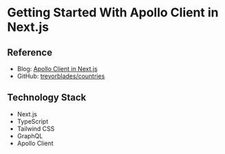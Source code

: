 # Getting Started With Apollo Client in Next.js

## Reference

- Blog: [Apollo Client in Next.js](https://www.apollographql.com/docs/react/next/index.html)
- GitHub: [trevorblades/countries](https://github.com/trevorblades/countries)

## Technology Stack

- Next.js
- TypeScript
- Tailwind CSS
- GraphQL
- Apollo Client
